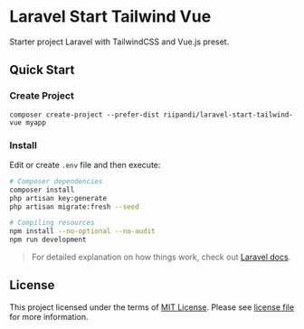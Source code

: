 # Laravel Start Tailwind Vue

Starter project Laravel with TailwindCSS and Vue.js preset.

## Quick Start

### Create Project

```
composer create-project --prefer-dist riipandi/laravel-start-tailwind-vue myapp
```

### Install
Edit or create `.env` file and then execute:

```sh
# Composer dependencies
composer install
php artisan key:generate
php artisan migrate:fresh --seed

# Compiling resources
npm install --no-optional --no-audit
npm run development
```

> For detailed explanation on how things work, check out [Laravel docs](https://laravel.com/docs).

## License

This project licensed under the terms of [MIT License][choosealicense].
Please see [license file](./license.txt) for more information.

[choosealicense]:https://choosealicense.com/licenses/mit/
